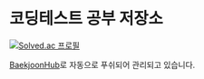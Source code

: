 # 코딩테스트 공부 저장소

[![Solved.ac
프로필](http://mazassumnida.wtf/api/generate_badge?boj=UNGGU556)](https://solved.ac/profile/unggu556)
 
 
 [BaekjoonHub](https://github.com/BaekjoonHub/BaekjoonHub)로 자동으로 푸쉬되어 관리되고 있습니다.


